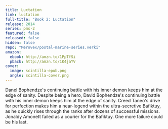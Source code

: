 ```yaml
---
title: Luctation
link: luctation
full-title: "Book 2: Luctation"
release: 2014
series: pms-2
featured: false
released: false
hidden: false
repo: "Merovex/postal-marine-series.verki"
amazon:
  ebook: http://amzn.to/1PpTfSi
  pback: http://amzn.to/1K4jaYV
cover:
  image: scintilla-epub.png
  angle: scintilla-cover.png
---
```


Danel Bophendze's continuing battle with his inner demon keeps him at the edge of sanity. Despite being a hero, David Bophendze's continuing battle with his inner demon keeps him at the edge of sanity. Creed Taneo's drive for perfection makes him a near-legend within the ultra-secretive Bafiktuy, as he quickly rises through the ranks after dozens of successful missions. Jonaldy Amonett failed as a courier for the Bafiktuy. One more failure could be his last.
